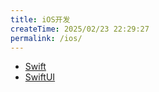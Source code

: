 ```yaml
---
title: iOS开发
createTime: 2025/02/23 22:29:27
permalink: /ios/
---
```


- [Swift](./Swift.md)
- [SwiftUI](./SwiftUI.md)

